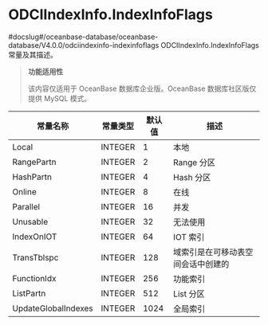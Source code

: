 ODCIIndexInfo.IndexInfoFlags 
=================================================
#docslug#/oceanbase-database/oceanbase-database/V4.0.0/odciindexinfo-indexinfoflags
ODCIIndexInfo.IndexInfoFlags 常量及其描述。


>**功能适用性**
>
>该内容仅适用于 OceanBase 数据库企业版。OceanBase 数据库社区版仅提供 MySQL 模式。


|        常量名称         |  常量类型   | 默认值  |        描述         |
|---------------------|---------|------|-------------------|
| Local               | INTEGER | 1    | 本地                |
| RangePartn          | INTEGER | 2    | Range 分区          |
| HashPartn           | INTEGER | 4    | Hash 分区           |
| Online              | INTEGER | 8    | 在线                |
| Parallel            | INTEGER | 16   | 并发                |
| Unusable            | INTEGER | 32   | 无法使用              |
| IndexOnIOT          | INTEGER | 64   | IOT 索引            |
| TransTblspc         | INTEGER | 128  | 域索引是在可移动表空间会话中创建的 |
| FunctionIdx         | INTEGER | 256  | 功能索引              |
| ListPartn           | INTEGER | 512  | List 分区           |
| UpdateGlobalIndexes | INTEGER | 1024 | 全局索引              |



